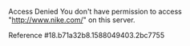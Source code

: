 Access Denied You don't have permission to access "http://www.nike.com/" on this server.

Reference #18.b71a32b8.1588049403.2bc7755